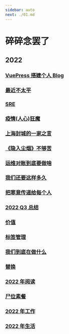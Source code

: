 ```yaml
---
sidebar: auto
next: ./01.md
---
```


# 碎碎念罢了

## 2022

### [VuePress 搭建个人 Blog](./01.md)

### [最近不太平](./02.md)

### [SRE](./03.md)

### [疫情(人心)狂魔](./04.md)

### [上海封城的一家之言](./05.md)

### [《隐入尘烟》不够苦](./06.md)

### [运维对账到底要做啥](./07.md)

### [我们还要这样多久](./08.md)

### [把寒意传递给每个人](./09.md)

### [2022 Q3 总结](./10.md)

### [价值](./11.md)

### [标签管理](./12.md)

### [我们到底在做什么](./13.md)

### [替换](./14.md)

### [2022 年阅读](./15.md)

### [尸位素餐](./16.md)

### [2022 年工作](./17.md)

### [2022 年生活](./18.md)
